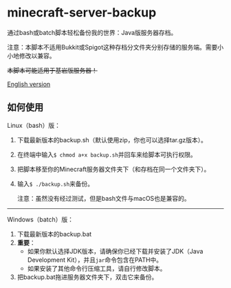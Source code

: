 # minecraft-server-backup

通过bash或batch脚本轻松备份我的世界：Java版服务器存档。

注意：本脚本不适用Bukkit或Spigot这种存档分文件夹分别存储的服务端。需要小小地修改以兼容。

~~本脚本可能适用于基岩版服务器！~~

[English version](../README.md)

## 如何使用

Linux（bash）版：

1. 下载最新版本的backup.sh（默认使用zip，你也可以选择tar.gz版本）。

2. 在终端中输入`$ chmod a+x backup.sh`并回车来给脚本可执行权限。

3. 把脚本移至你的Minecraft服务器文件夹下（和存档在同一个文件夹下）。

4. 输入`$ ./backup.sh`来备份。

    注意：虽然没有经过测试，但是bash文件与macOS也是兼容的。

---

Windows（batch）版：

1. 下载最新版本的backup.bat
2. **重要**：
    - 如果你默认选择JDK版本，请确保你已经下载并安装了JDK（Java Development Kit），并且`jar`命令包含在PATH中。
    - 如果安装了其他命令行压缩工具，请自行修改脚本。
3. 把backup.bat拖进服务器文件夹下，双击它来备份。
